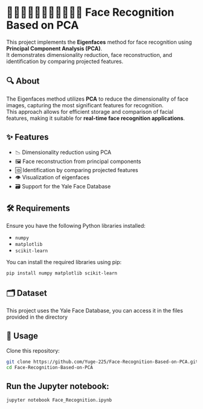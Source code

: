 # 👱🏻‍♂️👩🏼‍🦳👱🏽👨🏾‍🦳 Face Recognition Based on PCA

This project implements the **Eigenfaces** method for face recognition using **Principal Component Analysis (PCA)**.  
It demonstrates dimensionality reduction, face reconstruction, and identification by comparing projected features.

## 🔍 About

The Eigenfaces method utilizes **PCA** to reduce the dimensionality of face images, capturing the most significant features for recognition.  
This approach allows for efficient storage and comparison of facial features, making it suitable for **real-time face recognition applications**.

## ✨ Features

- 📉 Dimensionality reduction using PCA  
- 🖼️ Face reconstruction from principal components  
- 🆔 Identification by comparing projected features  
- 👁️ Visualization of eigenfaces  
- 🗃️ Support for the Yale Face Database  

## 🛠️ Requirements

Ensure you have the following Python libraries installed:

- `numpy`  
- `matplotlib`  
- `scikit-learn`  

You can install the required libraries using pip:

```bash
pip install numpy matplotlib scikit-learn
```

## 🗂️ Dataset

This project uses the Yale Face Database, you can access it in the files provided in the directory

## 🚀 Usage

Clone this repository:
```bash
git clone https://github.com/Yuge-225/Face-Recognition-Based-on-PCA.git
cd Face-Recognition-Based-on-PCA
```

## Run the Jupyter notebook:
```bash
jupyter notebook Face_Recognition.ipynb
```
